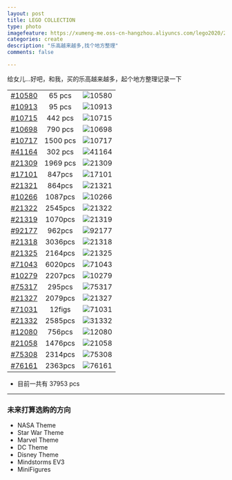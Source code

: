 ```yaml
---
layout: post
title: LEGO COLLECTION
type: photo
imagefeature: https://xumeng-me.oss-cn-hangzhou.aliyuncs.com/lego2020/21322_alt2.png
categories: create
description: "乐高越来越多,找个地方整理"
comments: false

---
```




给女儿...好吧，和我，买的乐高越来越多，起个地方整理记录一下



|                                                              |          |                                                              |
| :----------------------------------------------------------- | :------: | :----------------------------------------------------------: |
| [#10580](https://www.lego.com/en-us/product/brick-box-10580) |  65 pcs  | ![10580](https://xumeng-me.oss-cn-hangzhou.aliyuncs.com/lego2020/10913_alt1.jpeg) |
| [#10913](https://www.lego.com/en-us/product/lego-duplo-deluxe-box-of-fun-10580) |  95 pcs  | ![10913](https://xumeng-me.oss-cn-hangzhou.aliyuncs.com/lego2020/10580_alt1.jpeg) |
| [#10715](https://www.lego.com/en-gb/product/bricks-on-a-roll-10715) | 442 pcs  | ![10715](https://xumeng-me.oss-cn-hangzhou.aliyuncs.com/lego2020/10715_alt1.jpeg) |
| [#10698](https://www.lego.com/en-us/product/lego-large-creative-brick-box-10698) | 790 pcs  | ![10698](https://xumeng-me.oss-cn-hangzhou.aliyuncs.com/lego2020/10698_alt1.jpeg) |
| [#10717](https://www.lego.com/en-us/product/bricks-bricks-bricks-10717) | 1500 pcs | ![10717](https://xumeng-me.oss-cn-hangzhou.aliyuncs.com/lego2020/10717.jpeg) |
| [#41164](https://www.lego.com/en-us/product/enchanted-treehouse-41164) | 302 pcs | ![41164](https://xumeng-me.oss-cn-hangzhou.aliyuncs.com/lego2020/41164_alt1.jpeg) |
| [#21309](https://www.lego.com/en-us/product/lego-nasa-apollo-saturn-v-21309) | 1969 pcs | ![21309](https://xumeng-me.oss-cn-hangzhou.aliyuncs.com/lego2020/21309_alt1.jpeg) |
| [#17101](https://www.lego.com/en-gb/product/boost-creative-toolbox-17101) |  847pcs  | ![17101](https://xumeng-me.oss-cn-hangzhou.aliyuncs.com/lego2020/17101_alt1.jpeg) |
| [#21321](https://www.lego.com/en-us/product/international-space-station-21321) |  864pcs  | ![21321](https://xumeng-me.oss-cn-hangzhou.aliyuncs.com/lego2020/21321_alt1.jpg) |
| [#10266](https://www.lego.com/en-us/product/nasa-apollo-11-lunar-lander-10266) |  1087pcs  | ![10266](https://xumeng-me.oss-cn-hangzhou.aliyuncs.com/lego2020/10266_alt1.jpg) |
| [#21322](https://www.lego.com/en-us/product/pirates-of-barracuda-bay-21322) |  2545pcs  | ![21322](https://xumeng-me.oss-cn-hangzhou.aliyuncs.com/lego2020/21322_alt1.jpeg) |
| [#21319](https://www.lego.com/en-us/product/central-perk-21319) |  1070pcs  | ![21319](https://xumeng-me.oss-cn-hangzhou.aliyuncs.com/lego2020/21319_alt1.jpeg) |
| [#92177](https://www.lego.com/en-us/product/ship-in-a-bottle-92177) |  962pcs  | ![92177](https://xumeng-me.oss-cn-hangzhou.aliyuncs.com/lego2020/92177_alt1.jpeg) |
| [#21318](https://www.lego.com/en-us/product/tree-house-21318) |  3036pcs  | ![21318](https://xumeng-me.oss-cn-hangzhou.aliyuncs.com/lego2020/21318_alt1.jpeg?x-oss-process=image/resize,p_80) |
| [#21325](https://www.lego.com/en-us/product/medieval-blacksmith-21325) |  2164pcs  | ![21325](https://xumeng-me.oss-cn-hangzhou.aliyuncs.com/lego2020/21325_alt1.jpeg?x-oss-process=image/resize,p_70) |
| [#71043](https://www.lego.com/en-us/product/hogwarts-castle-71043) |  6020pcs  | ![71043](https://xumeng-me.oss-cn-hangzhou.aliyuncs.com/lego2020/71043_alt1.jpeg?x-oss-process=image/resize,p_90) |
| [#10279](https://www.lego.com/en-us/product/volkswagen-t2-camper-van-10279) |  2207pcs  | ![10279](https://xumeng-me.oss-cn-hangzhou.aliyuncs.com/lego2020/10279_alt1.jpeg?x-oss-process=image/resize,p_70) |
| [#75317](https://www.lego.com/en-us/product/the-mandalorian-the-child-75317) |  295pcs  | ![75317](https://xumeng-me.oss-cn-hangzhou.aliyuncs.com/lego2020/75317_alt1.jpeg) |
| [#21327](https://www.lego.com/en-us/product/typewriter-21327) |  2079pcs  | ![21327](https://xumeng-me.oss-cn-hangzhou.aliyuncs.com/lego2020/21327_alt1.jpeg?x-oss-process=image/resize,p_70) |
| [#71031](https://www.lego.com/en-us/product/lego-minifigures-marvel-studios-71031) |  12figs  | ![71031](https://xumeng-me.oss-cn-hangzhou.aliyuncs.com/lego2020/71031_alt1.jpeg) |
| [#21332](https://www.lego.com/en-us/product/the-globe-21332) |  2585pcs  | ![31332](https://xumeng-me.oss-cn-hangzhou.aliyuncs.com/lego2020/21332_alt1.png) |
| [#12080](https://www.lego.com/en-us/product/flower-bouquet-10280) |  756pcs  | ![12080](https://xumeng-me.oss-cn-hangzhou.aliyuncs.com/lego2020/10280_alt1.jpeg) |
| [#21058](https://www.lego.com/en-us/product/great-pyramid-of-giza-21058) |  1476pcs  | ![21058](https://xumeng-me.oss-cn-hangzhou.aliyuncs.com/lego2020/21058_alt1.png?x-oss-process=image/resize,p_70) |
| [#75308](https://www.lego.com/en-us/product/r2-d2-75308) |  2314pcs  | ![75308](https://xumeng-me.oss-cn-hangzhou.aliyuncs.com/lego2020/75308_alt1.png) |
| [#76161](https://www.lego.com/en-us/product/1989-batwing-76161) |  2363pcs  | ![76161](https://xumeng-me.oss-cn-hangzhou.aliyuncs.com/lego2020/76161_alt1.png) |



- 目前一共有 37953 pcs

----

### 未来打算选购的方向


- NASA Theme
- Star War Theme
- Marvel Theme
- DC Theme
- Disney Theme
- Mindstorms EV3
- MiniFigures